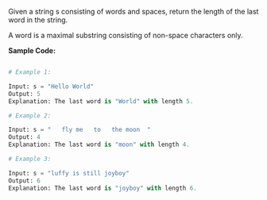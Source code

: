 Given a string s consisting of words and spaces, return the length of the last word in the string.

A word is a maximal
substring
consisting of non-space characters only.

 **Sample Code:**

```python

# Example 1:

Input: s = "Hello World"
Output: 5
Explanation: The last word is "World" with length 5.

# Example 2:

Input: s = "   fly me   to   the moon  "
Output: 4
Explanation: The last word is "moon" with length 4.

# Example 3:

Input: s = "luffy is still joyboy"
Output: 6
Explanation: The last word is "joyboy" with length 6.

```